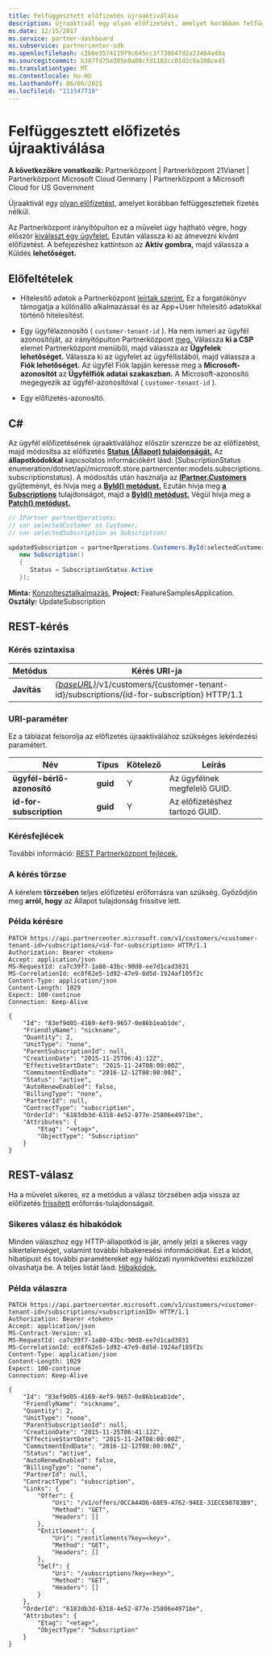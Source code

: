 ```yaml
---
title: Felfüggesztett előfizetés újraaktiválása
description: Újraaktivál egy olyan előfizetést, amelyet korábban felfüggesztettek fizetés nélkül. Az Partnerközpont irányítópulton ez a művelet az ügyfél kiválasztásával hajtható végre.
ms.date: 12/15/2017
ms.service: partner-dashboard
ms.subservice: partnercenter-sdk
ms.openlocfilehash: c2b6e3574119f9c645cc3f730047d2a23484ad8a
ms.sourcegitcommit: b307fd75e305e0a88cfd1182cc01d2c9a108ce45
ms.translationtype: MT
ms.contentlocale: hu-HU
ms.lasthandoff: 06/06/2021
ms.locfileid: "111547710"
---
```

# <a name="reactivate-a-suspended-subscription"></a>Felfüggesztett előfizetés újraaktiválása

**A következőkre vonatkozik:** Partnerközpont | Partnerközpont 21Vianet | Partnerközpont Microsoft Cloud Germany | Partnerközpont a Microsoft Cloud for US Government

Újraaktivál egy [olyan előfizetést,](subscription-resources.md) amelyet korábban felfüggesztettek fizetés nélkül.

Az Partnerközpont irányítópulton ez a művelet úgy hajtható végre, hogy először [kiválaszt egy ügyfelet.](get-a-customer-by-name.md) Ezután válassza ki az átnevezni kívánt előfizetést. A befejezéshez kattintson az **Aktív gombra,** majd válassza a Küldés **lehetőséget.**

## <a name="prerequisites"></a>Előfeltételek

- Hitelesítő adatok a Partnerközpont [leírtak szerint.](partner-center-authentication.md) Ez a forgatókönyv támogatja a különálló alkalmazással és az App+User hitelesítő adatokkal történő hitelesítést.

- Egy ügyfélazonosító ( `customer-tenant-id` ). Ha nem ismeri az ügyfél azonosítóját, az irányítópulton Partnerközpont [meg.](https://partner.microsoft.com/dashboard) Válassza **ki a CSP** elemet Partnerközpont menüből, majd válassza az **Ügyfelek lehetőséget.** Válassza ki az ügyfelet az ügyféllistából, majd válassza a **Fiók lehetőséget.** Az ügyfél Fiók lapján keresse meg a **Microsoft-azonosítót** az **Ügyfélfiók adatai szakaszban.** A Microsoft-azonosító megegyezik az ügyfél-azonosítóval ( `customer-tenant-id` ).

- Egy előfizetés-azonosító.

## <a name="c"></a>C\#

Az ügyfél előfizetésének újraaktiválához [](get-a-subscription-by-id.md)először szerezze be az előfizetést, majd módosítsa az előfizetés [**Status (Állapot) tulajdonságát.**](/dotnet/api/microsoft.store.partnercenter.models.subscriptions.subscription.status) Az **állapotkódokkal** kapcsolatos információkért lásd: [SubscriptionStatus enumeration/dotnet/api/microsoft.store.partnercenter.models.subscriptions.subscriptionstatus). A módosítás után használja az [**IPartner.Customers**](/dotnet/api/microsoft.store.partnercenter.ipartner.customers) gyűjteményt, és hívja meg a [**ById() metódust.**](/dotnet/api/microsoft.store.partnercenter.customers.icustomercollection.byid) Ezután hívja meg [**a Subscriptions**](/dotnet/api/microsoft.store.partnercenter.customers.icustomer.subscriptions) tulajdonságot, majd a [**ById() metódust.**](/dotnet/api/microsoft.store.partnercenter.subscriptions.isubscriptioncollection.byid) Végül hívja meg a [**Patch() metódust.**](/dotnet/api/microsoft.store.partnercenter.subscriptions.isubscription.patch)

``` csharp
// IPartner partnerOperations;
// var selectedCustomer as Customer;
// var selectedSubscription as Subscription;

updatedSubscription = partnerOperations.Customers.ById(selectedCustomerId).Subscriptions.ById(selectedSubscription.Id).Patch(
   new Subscription()
   {
      Status = SubscriptionStatus.Active
   });

```

**Minta:** [Konzoltesztalkalmazás.](console-test-app.md) **Project:** FeatureSamplesApplication. **Osztály:** UpdateSubscription

## <a name="rest-request"></a>REST-kérés

### <a name="request-syntax"></a>Kérés szintaxisa

| Metódus    | Kérés URI-ja                                                                                                                |
|-----------|----------------------------------------------------------------------------------------------------------------------------|
| **Javítás** | [*{baseURL}*](partner-center-rest-urls.md)/v1/customers/{customer-tenant-id}/subscriptions/{id-for-subscription} HTTP/1.1 |

### <a name="uri-parameter"></a>URI-paraméter

Ez a táblázat felsorolja az előfizetés újraaktiválához szükséges lekérdezési paramétert.

| Név                    | Típus     | Kötelező | Leírás                               |
|-------------------------|----------|----------|-------------------------------------------|
| **ügyfél-bérlő-azonosító**  | **guid** | Y        | Az ügyfélnek megfelelő GUID.     |
| **id-for-subscription** | **guid** | Y        | Az előfizetéshez tartozó GUID. |

### <a name="request-headers"></a>Kérésfejlécek

További információ: [REST Partnerközpont fejlécek.](headers.md)

### <a name="request-body"></a>A kérés törzse

A kérelem **törzsében** teljes előfizetési erőforrásra van szükség. Győződjön meg **arról, hogy** az Állapot tulajdonság frissítve lett.

### <a name="request-example"></a>Példa kérésre

```http
PATCH https://api.partnercenter.microsoft.com/v1/customers/<customer-tenant-id>/subscriptions/<id-for-subscription> HTTP/1.1
Authorization: Bearer <token>
Accept: application/json
MS-RequestId: ca7c39f7-1a80-43bc-90d8-ee7d1cad3831
MS-CorrelationId: ec8f62e5-1d92-47e9-8d5d-1924af105f2c
Content-Type: application/json
Content-Length: 1029
Expect: 100-continue
Connection: Keep-Alive

{
    "Id": "83ef9d05-4169-4ef9-9657-0e86b1eab1de",
    "FriendlyName": "nickname",
    "Quantity": 2,
    "UnitType": "none",
    "ParentSubscriptionId": null,
    "CreationDate": "2015-11-25T06:41:12Z",
    "EffectiveStartDate": "2015-11-24T08:00:00Z",
    "CommitmentEndDate": "2016-12-12T08:00:00Z",
    "Status": "active",
    "AutoRenewEnabled": false,
    "BillingType": "none",
    "PartnerId": null,
    "ContractType": "subscription",
    "OrderId": "6183db3d-6318-4e52-877e-25806e4971be",
    "Attributes": {
        "Etag": "<etag>",
        "ObjectType": "Subscription"
    }
}
```

## <a name="rest-response"></a>REST-válasz

Ha a művelet sikeres, ez a metódus a válasz törzsében adja vissza az előfizetés [frissített](subscription-resources.md) erőforrás-tulajdonságait.

### <a name="response-success-and-error-codes"></a>Sikeres válasz és hibakódok

Minden válaszhoz egy HTTP-állapotkód is jár, amely jelzi a sikeres vagy sikertelenséget, valamint további hibakeresési információkat. Ezt a kódot, hibatípust és további paramétereket egy hálózati nyomkövetési eszközzel olvashatja be. A teljes listát lásd: [Hibakódok.](error-codes.md)

### <a name="response-example"></a>Példa válaszra

```http
PATCH https://api.partnercenter.microsoft.com/v1/customers/<customer-tenant-id>/subscriptions/<subscriptionID> HTTP/1.1
Authorization: Bearer <token>
Accept: application/json
MS-Contract-Version: v1
MS-RequestId: ca7c39f7-1a80-43bc-90d8-ee7d1cad3831
MS-CorrelationId: ec8f62e5-1d92-47e9-8d5d-1924af105f2c
Content-Type: application/json
Content-Length: 1029
Expect: 100-continue
Connection: Keep-Alive

{
    "Id": "83ef9d05-4169-4ef9-9657-0e86b1eab1de",
    "FriendlyName": "nickname",
    "Quantity": 2,
    "UnitType": "none",
    "ParentSubscriptionId": null,
    "CreationDate": "2015-11-25T06:41:12Z",
    "EffectiveStartDate": "2015-11-24T08:00:00Z",
    "CommitmentEndDate": "2016-12-12T08:00:00Z",
    "Status": "active",
    "AutoRenewEnabled": false,
    "BillingType": "none",
    "PartnerId": null,
    "ContractType": "subscription",
    "Links": {
        "Offer": {
            "Uri": "/v1/offers/0CCA44D6-68E9-4762-94EE-31ECE98783B9",
            "Method": "GET",
            "Headers": []
        },
        "Entitlement": {
            "Uri": "/entitlements?key=<key>",
            "Method": "GET",
            "Headers": []
        },
        "Self": {
            "Uri": "/subscriptions?key=<key>",
            "Method": "GET",
            "Headers": []
        }
    },
    "OrderId": "6183db3d-6318-4e52-877e-25806e4971be",
    "Attributes": {
        "Etag": "<etag>",
        "ObjectType": "Subscription"
    }
}
```
